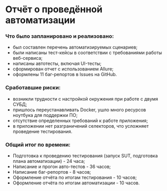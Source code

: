 # Отчёт о проведённой автоматизации

### Что было запланировано и реализовано:

- был составлен перечень автоматизируемых сценариев;
- были написаны тест-кейсы в соответствии с требованиями работы веб-сервиса;
- написаны автотесты, включая UI-тесты;
- сформирован отчет с использованием Allure;
- оформлены 11 баг-репортов в Issues на GitHub.

### Сработавшие риски:

- возникли трудности с настройкой окружения при работе с двумя СУБД;
- пришлось переустанавливать Docker, ушло много ресурсов ноутбука для поддержки ПО;
- отсутствие определенных требований к работе приложения;
- в приложении нет разграничений селекторов, что усложняет проведение тестирования.

### Общий итог по времени:

- Подготовка к проведению тестирования (запуск SUT, подготовка плана автоматизации) - 24 часа;
- Написание и прогон авто-тестов - 36 часов;
- Написание баг-репортов - 8 часов;
- Оформление отчёта по итогам тестирования - 10 часов;
- Оформление отчёта по итогам автоматизации - 10 часов.
